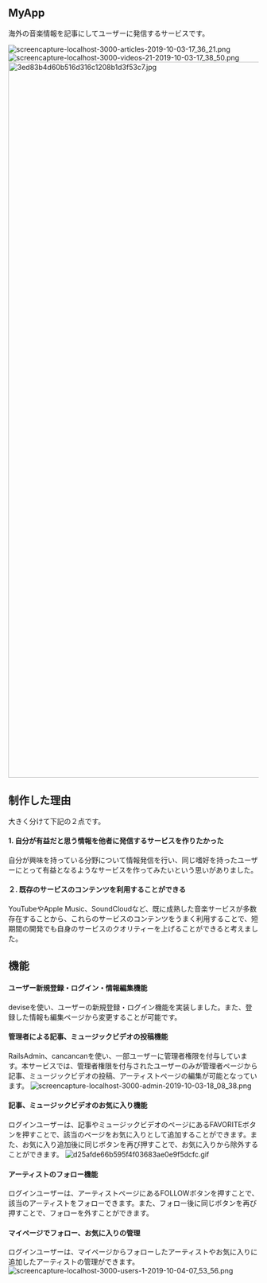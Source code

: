 ## MyApp
海外の音楽情報を記事にしてユーザーに発信するサービスです。

![screencapture-localhost-3000-articles-2019-10-03-17_36_21.png](https://qiita-image-store.s3.ap-northeast-1.amazonaws.com/0/369813/3fc82fe8-aa32-6138-cfd7-9569f547bb01.png)
![screencapture-localhost-3000-videos-21-2019-10-03-17_38_50.png](https://qiita-image-store.s3.ap-northeast-1.amazonaws.com/0/369813/9b9eab6e-58e6-63ed-caff-165d3357f8a3.png)
<img width="1440" alt="3ed83b4d60b516d316c1208b1d3f53c7.jpg" src="https://qiita-image-store.s3.ap-northeast-1.amazonaws.com/0/369813/43c61171-8d6e-026e-baee-c39caf181a0e.jpeg">


## 制作した理由
大きく分けて下記の２点です。

#### 1. 自分が有益だと思う情報を他者に発信するサービスを作りたかった

自分が興味を持っている分野について情報発信を行い、同じ嗜好を持ったユーザーにとって有益となるようなサービスを作ってみたいという思いがありました。

#### ２. 既存のサービスのコンテンツを利用することができる

YouTubeやApple Music、SoundCloudなど、既に成熟した音楽サービスが多数存在することから、これらのサービスのコンテンツをうまく利用することで、短期間の開発でも自身のサービスのクオリティーを上げることができると考えました。

## 機能

#### ユーザー新規登録・ログイン・情報編集機能
deviseを使い、ユーザーの新規登録・ログイン機能を実装しました。また、登録した情報も編集ページから変更することが可能です。

#### 管理者による記事、ミュージックビデオの投稿機能
RailsAdmin、cancancanを使い、一部ユーザーに管理者権限を付与しています。本サービスでは、管理者権限を付与されたユーザーのみが管理者ページから記事、ミュージックビデオの投稿、アーティストページの編集が可能となっています。
![screencapture-localhost-3000-admin-2019-10-03-18_08_38.png](https://qiita-image-store.s3.ap-northeast-1.amazonaws.com/0/369813/55a1f4d8-09dc-ef00-eb74-2c328abf4c1d.png)

#### 記事、ミュージックビデオのお気に入り機能
ログインユーザーは、記事やミュージックビデオのページにあるFAVORITEボタンを押すことで、該当のページをお気に入りとして追加することができます。また、お気に入り追加後に同じボタンを再び押すことで、お気に入りから除外することができます。
![d25afde66b595f4f03683ae0e9f5dcfc.gif](https://qiita-image-store.s3.ap-northeast-1.amazonaws.com/0/369813/426556f0-1ef3-43e5-63a4-43e1f064a532.gif)

#### アーティストのフォロー機能
ログインユーザーは、アーティストページにあるFOLLOWボタンを押すことで、該当のアーティストをフォローできます。また、フォロー後に同じボタンを再び押すことで、フォローを外すことができます。

#### マイページでフォロー、お気に入りの管理
ログインユーザーは、マイページからフォローしたアーティストやお気に入りに追加したアーティストの管理ができます。
![screencapture-localhost-3000-users-1-2019-10-04-07_53_56.png](https://qiita-image-store.s3.ap-northeast-1.amazonaws.com/0/369813/ca5a322c-0e91-0241-6a2f-f62b424c9ab5.png)
  